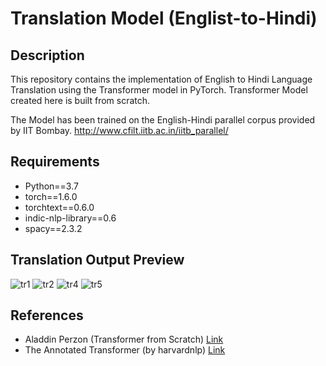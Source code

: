 # Translation Model (Englist-to-Hindi)
## Description
This repository contains the implementation of English to Hindi Language Translation using the Transformer model in PyTorch.
Transformer Model created here is built from scratch.

The Model has been trained on the English-Hindi parallel corpus provided by IIT Bombay.
http://www.cfilt.iitb.ac.in/iitb_parallel/

## Requirements
* Python==3.7
* torch==1.6.0
* torchtext==0.6.0
* indic-nlp-library==0.6
* spacy==2.3.2

## Translation Output Preview
![tr1](https://user-images.githubusercontent.com/19773008/92324021-329c0f80-f05b-11ea-958f-86d33eb84679.JPG)
![tr2](https://user-images.githubusercontent.com/19773008/92324028-421b5880-f05b-11ea-9f8e-dbc1d5d88c28.JPG)
![tr4](https://user-images.githubusercontent.com/19773008/92324034-4e071a80-f05b-11ea-87ba-1fef15c06abd.JPG)
![tr5](https://user-images.githubusercontent.com/19773008/92324041-5c553680-f05b-11ea-856d-41b2486c9399.JPG)

## References
* Aladdin Perzon (Transformer from Scratch) [Link](https://github.com/AladdinPerzon/Machine-Learning-Collection)
* The Annotated Transformer (by harvardnlp) [Link](https://nlp.seas.harvard.edu/2018/04/03/attention.html)
